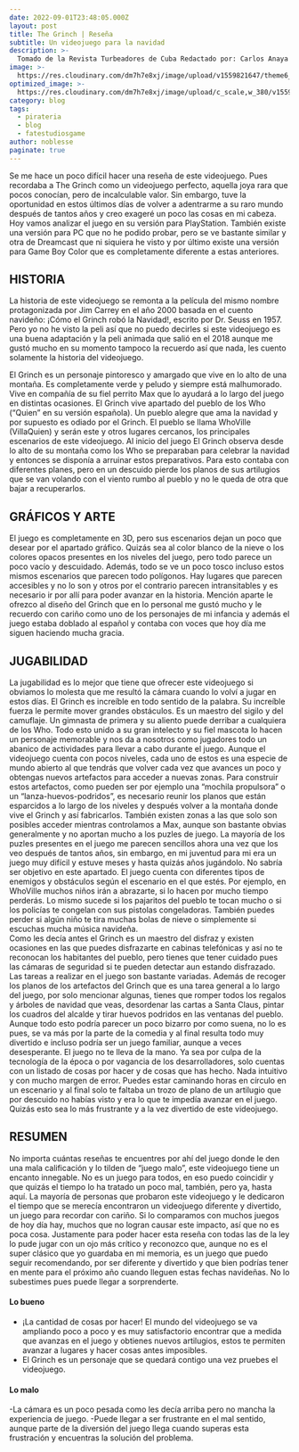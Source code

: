 ```yaml
---
date: 2022-09-01T23:48:05.000Z
layout: post
title: The Grinch | Reseña
subtitle: Un videojuego para la navidad
description: >-
  Tomado de la Revista Turbeadores de Cuba Redactado por: Carlos Anaya (noblesse)
image: >-
  https://res.cloudinary.com/dm7h7e8xj/image/upload/v1559821647/theme6_qeeojf.jpg
optimized_image: >-
  https://res.cloudinary.com/dm7h7e8xj/image/upload/c_scale,w_380/v1559821647/theme6_qeeojf.jpg
category: blog
tags:
  - pirateria
  - blog
  - fatestudiosgame
author: noblesse
paginate: true
---
```

Se me hace un poco difícil hacer una reseña de este videojuego. Pues recordaba a The Grinch como un videojuego perfecto, aquella joya rara que pocos conocían, pero de incalculable valor. Sin embargo, tuve la oportunidad en estos últimos días de volver a adentrarme a su raro mundo después de tantos años y creo exageré un poco las cosas en mi cabeza.
Hoy vamos analizar el juego en su versión para PlayStation. También existe una versión para PC que no he podido probar, pero se ve bastante similar y otra de Dreamcast que ni siquiera he visto y por último existe una versión para Game Boy Color que es completamente diferente a estas anteriores.
## HISTORIA
La historia de este videojuego se remonta a la película del mismo nombre protagonizada por Jim Carrey en el año 2000 basada en el cuento navideño: ¡Cómo el Grinch robó la Navidad!, escrito por Dr. Seuss en 1957.
Pero yo no he visto la peli así que no puedo decirles si este videojuego es una buena adaptación y la peli animada que salió en el 2018 aunque me gustó mucho en su momento tampoco la recuerdo así que nada, les cuento solamente la historia del videojuego.

El Grinch es un personaje pintoresco y amargado que vive en lo alto de una montaña. Es completamente verde y peludo y siempre está malhumorado. Vive en compañía de su fiel perrito Max que lo ayudará a lo largo del juego en distintas ocasiones.
El Grinch vive apartado del pueblo de los Who (“Quien” en su versión española). Un pueblo alegre que ama la navidad y por supuesto es odiado por el Grinch.
El pueblo se llama WhoVille (VillaQuien) y serán este y otros lugares cercanos, los principales escenarios de este videojuego.
Al inicio del juego El Grinch observa desde lo alto de su montaña como los Who se preparaban para celebrar la navidad y entonces se disponía a arruinar estos preparativos. Para esto contaba con diferentes planes, pero en un descuido pierde los planos de sus artilugios que se van volando con el viento rumbo al pueblo y no le queda de otra que bajar a recuperarlos.
## GRÁFICOS Y ARTE
El juego es completamente en 3D, pero sus escenarios dejan un poco que desear por el apartado gráfico. Quizás sea al color blanco de la nieve o los colores opacos presentes en los niveles del juego, pero todo parece un poco vacío y descuidado.
Además, todo se ve un poco tosco incluso estos mismos escenarios que parecen todo polígonos. Hay lugares que parecen accesibles y no lo son y otros por el contrario parecen intransitables y es necesario ir por allí para poder avanzar en la historia.
Mención aparte le ofrezco al diseño del Grinch que en lo personal me gustó mucho y le recuerdo con cariño como uno de los personajes de mi infancia y además el juego estaba doblado al español y contaba con voces que hoy día me siguen haciendo mucha gracia.

## JUGABILIDAD
La jugabilidad es lo mejor que tiene que ofrecer este videojuego si obviamos lo molesta que me resultó la cámara cuando lo volví a jugar en estos días.
El Grinch es increíble en todo sentido de la palabra. Su increíble fuerza le permite mover grandes obstáculos. Es un maestro del sigilo y del camuflaje. Un gimnasta de primera y su aliento puede derribar a cualquiera de los Who. Todo esto unido a su gran intelecto y su fiel mascota lo hacen un personaje memorable y nos da a nosotros como jugadores todo un abanico de actividades para llevar a cabo durante el juego.
Aunque el videojuego cuenta con pocos niveles, cada uno de estos es una especie de mundo abierto al que tendrás que volver cada vez que avances un poco y obtengas nuevos artefactos para acceder a nuevas zonas.
Para construir estos artefactos, como pueden ser por ejemplo una “mochila propulsora” o un “lanza-huevos-podridos”, es necesario reunir los planos que están esparcidos a lo largo de los niveles y después volver a la montaña donde vive el Grinch y así fabricarlos.
También existen zonas a las que solo son posibles acceder mientras controlamos a Max, aunque son bastante obvias generalmente y no aportan mucho a los puzles de juego.
La mayoría de los puzles presentes en el juego me parecen sencillos ahora una vez que los veo después de tantos años, sin embargo, en mi juventud para mi era un juego muy difícil y estuve meses y hasta quizás años jugándolo. No sabría ser objetivo en este apartado.
El juego cuenta con diferentes tipos de enemigos y obstáculos según el escenario en el que estés. Por ejemplo, en WhoVille muchos niños irán a abrazarte, si lo hacen por mucho tiempo perderás. Lo mismo sucede si los pajaritos del pueblo te tocan mucho o si los policías te congelan con sus pistolas congeladoras. También puedes perder si algún niño te tira muchas bolas de nieve o simplemente si escuchas mucha música navideña.  
Como les decía antes el Grinch es un maestro del disfraz y existen ocasiones en las que puedes disfrazarte en cabinas telefónicas y así no te reconocan los habitantes del pueblo, pero tienes que tener cuidado pues las cámaras de seguridad si te pueden detectar aun estando disfrazado. 
Las tareas a realizar en el juego son bastante variadas. Además de recoger los planos de los artefactos del Grinch que es una tarea general a lo largo del juego, por solo mencionar algunas, tienes que romper todos los regalos y árboles de navidad que veas, desordenar las cartas a Santa Claus, pintar los cuadros del alcalde y tirar huevos podridos en las ventanas del pueblo.
Aunque todo esto podría parecer un poco bizarro por como suena, no lo es pues, se va más por la parte de la comedia y al final resulta todo muy divertido e incluso podría ser un juego familiar, aunque a veces desesperante.
El juego no te lleva de la mano. Ya sea por culpa de la tecnología de la época o por vagancia de los desarrolladores, solo cuentas con un listado de cosas por hacer y de cosas que has hecho. Nada intuitivo y con mucho margen de error. Puedes estar caminando horas en círculo en un escenario y al final solo te faltaba un trozo de plano de un artilugio que por descuido no habías visto y era lo que te impedía avanzar en el juego. 
Quizás esto sea lo más frustrante y a la vez divertido de este videojuego.

## RESUMEN
No importa cuántas reseñas te encuentres por ahí del juego donde le den una mala calificación y lo tilden de “juego malo”, este videojuego tiene un encanto innegable. No es un juego para todos, en eso puedo coincidir y que quizás el tiempo lo ha tratado un poco mal, también, pero ya, hasta aquí.
La mayoría de personas que probaron este videojuego y le dedicaron el tiempo que se merecía encontraron un videojuego diferente y divertido, un juego para recordar con cariño. Si lo comparamos con muchos juegos de hoy día hay, muchos que no logran causar este impacto, así que no es poca cosa.
Justamente para poder hacer esta reseña con todas las de la ley lo pude jugar con un ojo más crítico y reconozco que, aunque no es el super clásico que yo guardaba en mi memoria, es un juego que puedo seguir recomendando, por ser diferente y divertido y que bien podrías tener en mente para el próximo año cuando lleguen estas fechas navideñas. No lo subestimes pues puede llegar a sorprenderte. 

#### Lo bueno 
- ¡La cantidad de cosas por hacer! El mundo del videojuego se va ampliando poco a poco y es muy satisfactorio encontrar que a medida que avanzas en el juego y obtienes nuevos artilugios, estos te permiten avanzar a lugares y hacer cosas antes imposibles.
- El Grinch es un personaje que se quedará contigo una vez pruebes el videojuego. 
#### Lo malo 
-La cámara es un poco pesada como les decía arriba pero no mancha la experiencia de juego.
-Puede llegar a ser frustrante en el mal sentido, aunque parte de la diversión del juego llega cuando superas esta frustración y encuentras la solución del problema.
